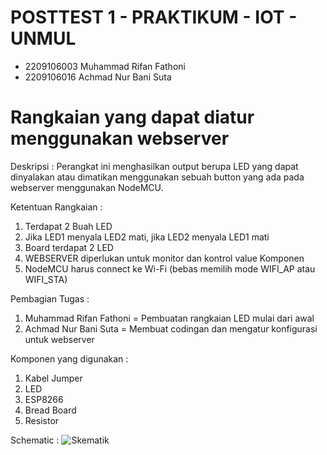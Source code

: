 # POSTTEST 1 - PRAKTIKUM - IOT - UNMUL
- 2209106003 Muhammad Rifan Fathoni
- 2209106016 Achmad Nur Bani Suta

# Rangkaian yang dapat diatur menggunakan webserver
Deskripsi :
Perangkat ini menghasilkan output berupa LED yang dapat dinyalakan atau dimatikan menggunakan sebuah button yang ada pada webserver menggunakan NodeMCU.

Ketentuan Rangkaian :
1. Terdapat 2 Buah LED
2. Jika LED1 menyala LED2 mati, jika LED2 menyala LED1 mati
3. Board terdapat 2 LED
4. WEBSERVER diperlukan untuk monitor dan kontrol value Komponen
5. NodeMCU harus connect ke Wi-Fi (bebas memilih mode WIFI_AP atau WIFI_STA)

Pembagian Tugas :
1. Muhammad Rifan Fathoni = Pembuatan rangkaian LED mulai dari awal
2. Achmad Nur Bani Suta = Membuat codingan dan mengatur konfigurasi untuk webserver

Komponen yang digunakan :
1. Kabel Jumper
2. LED
3. ESP8266
4. Bread Board
5. Resistor

Schematic :
![Skematik](https://github.com/BaniSuta/posttest1-praktikum-iot-unmul-2024/assets/72733749/55df7574-47a3-4c23-922e-d81dbe32e49f)
